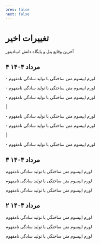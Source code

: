 ```yaml
---
prev: false
next: false
---
```

# تغییرات اخیر
آخرین وقایع پنل و پایگاه دانش اپ‌ادیتور

۴ مرداد ۱۴۰۳ <Badge type="info" text="پنل" />
 ----

<Badge type="tip" text="ویژگی جدید" />

\- لورم ایپسوم متن ساختگی با تولید سادگی نامفهوم

\- لورم ایپسوم متن ساختگی با تولید سادگی نامفهوم

\- لورم ایپسوم متن ساختگی با تولید سادگی نامفهوم

| <Badge type="warning" text="بهبود عملکرد" />

\- لورم ایپسوم متن ساختگی با تولید سادگی نامفهوم

\- لورم ایپسوم متن ساختگی با تولید سادگی نامفهوم

| <Badge type="danger" text="رفع باگ" />

\- لورم ایپسوم متن ساختگی با تولید سادگی نامفهوم

۳ مرداد ۱۴۰۳ <Badge type="info" text="پایگاه دانش" />
 ----

<Badge type="tip" text="ویژگی جدید" /> لورم ایپسوم متن ساختگی با تولید سادگی نامفهوم

<Badge type="tip" text="ویژگی جدید" /> لورم ایپسوم متن ساختگی با تولید سادگی نامفهوم

<Badge type="warning" text="بهبود عملکرد" /> لورم ایپسوم متن ساختگی با تولید سادگی نامفهوم

۲ مرداد ۱۴۰۳ <Badge type="info" text="پایگاه دانش" />
 ----

<Badge type="tip" text="ویژگی جدید" /> لورم ایپسوم متن ساختگی با تولید سادگی نامفهوم

<Badge type="tip" text="ویژگی جدید" /> لورم ایپسوم متن ساختگی با تولید سادگی نامفهوم

<Badge type="warning" text="بهبود عملکرد" /> لورم ایپسوم متن ساختگی با تولید سادگی نامفهوم